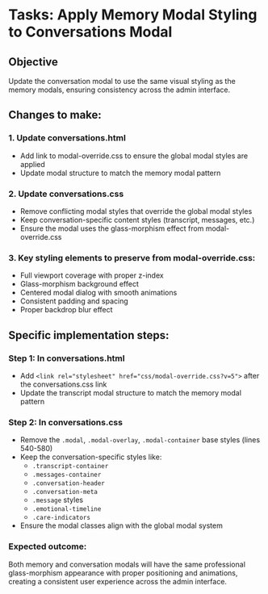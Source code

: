 # Tasks: Apply Memory Modal Styling to Conversations Modal

## Objective
Update the conversation modal to use the same visual styling as the memory modals, ensuring consistency across the admin interface.

## Changes to make:

### 1. Update conversations.html
- Add link to modal-override.css to ensure the global modal styles are applied
- Update modal structure to match the memory modal pattern

### 2. Update conversations.css
- Remove conflicting modal styles that override the global modal styles
- Keep conversation-specific content styles (transcript, messages, etc.)
- Ensure the modal uses the glass-morphism effect from modal-override.css

### 3. Key styling elements to preserve from modal-override.css:
- Full viewport coverage with proper z-index
- Glass-morphism background effect
- Centered modal dialog with smooth animations
- Consistent padding and spacing
- Proper backdrop blur effect

## Specific implementation steps:

### Step 1: In conversations.html
- Add `<link rel="stylesheet" href="css/modal-override.css?v=5">` after the conversations.css link
- Update the transcript modal structure to match the memory modal pattern

### Step 2: In conversations.css
- Remove the `.modal`, `.modal-overlay`, `.modal-container` base styles (lines 540-580)
- Keep the conversation-specific styles like:
  - `.transcript-container`
  - `.messages-container`
  - `.conversation-header`
  - `.conversation-meta`
  - `.message` styles
  - `.emotional-timeline`
  - `.care-indicators`
- Ensure the modal classes align with the global modal system

### Expected outcome:
Both memory and conversation modals will have the same professional glass-morphism appearance with proper positioning and animations, creating a consistent user experience across the admin interface.